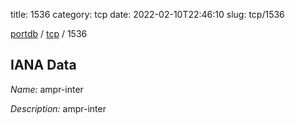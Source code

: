 title: 1536
category: tcp
date: 2022-02-10T22:46:10
slug: tcp/1536

[portdb](/) / [tcp](/category/tcp.html) / 1536


## IANA Data

_Name:_ ampr-inter

_Description:_ ampr-inter

